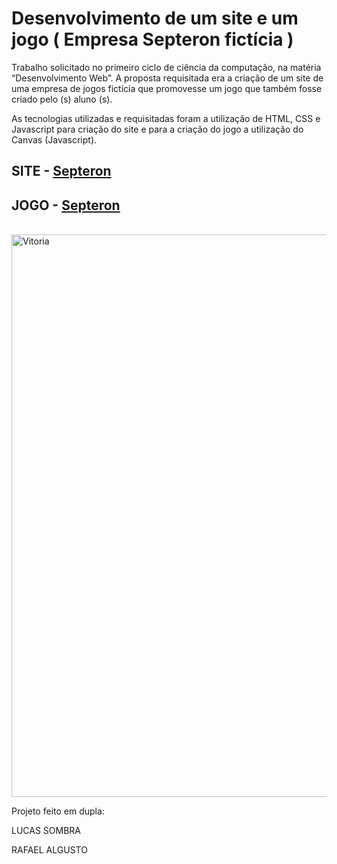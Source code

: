 # Desenvolvimento de um site e um jogo ( Empresa Septeron fictícia ) 

<p>Trabalho solicitado no primeiro ciclo de ciência da computação, na matéria “Desenvolvimento Web”. 
A proposta requisitada era a criação de um site de uma empresa de jogos fictícia que promovesse 
um jogo que também fosse criado pelo (s) aluno (s). </p>   

As tecnologias utilizadas e requisitadas foram a utilização de HTML, CSS e Javascript para 
criação do site e para a criação do jogo a utilização do Canvas (Javascript).

<h2>SITE - <a href=https://sombra-hy.github.io/Septeron-GAMESITE/JOGO%20E%20SITE/paginas/2-jogos.html>Septeron</a></h2>
<h2>JOGO - <a href=https://sombra-hy.github.io/Septeron-GAMESITE/JOGO%20E%20SITE/paginas/TitanCells.html>Septeron</a></h2>
<br><img src="https://sombra-hy.github.io/Septeron-GAMESITE/JOGO%20E%20SITE/paginas/jogo/win.png" width="900"  alt="Vitoria"><br>

Projeto feito em dupla: 

LUCAS SOMBRA 

RAFAEL ALGUSTO 
